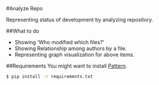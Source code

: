 #Analyze Repo

Representing status of development by analyzing repository.

##What to do
* Showing 'Who modified which files?'
* Showing Relationship among authors by a file.
* Representing graph visualization for above items.

##Requirements
You might want to install [Pattern](https://github.com/clips/pattern).
``` bash
$ pip install -r requirements.txt
```
